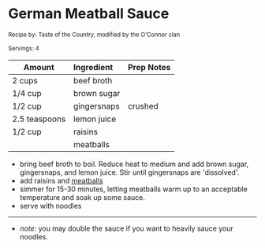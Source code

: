 # German Meatball Sauce

<small>Recipe by: Taste of the Country, modified by the O'Connor clan</small>

<small>Servings: 4</small>

| Amount        | Ingredient    | Prep Notes |
| ------------- | :------------ | :--------- |
| 2 cups        | beef broth    |            |
| 1/4 cup       | brown sugar   |            |
| 1/2 cup       | gingersnaps   | crushed    |
| 2.5 teaspoons | lemon juice   |            |
| 1/2 cup       | raisins       |            |
|               | meatballs     |            |

- bring beef broth to boil. Reduce heat to medium and add brown sugar, gingersnaps, and lemon juice. Stir until gingersnaps are 'dissolved'. 
- add raisins and [meatballs](bakedMeatballs.md)
- simmer for 15-30 minutes, letting meatballs warm up to an acceptable temperature and soak up some sauce.
- serve with noodles

---

- _note_: you may double the sauce if you want to heavily sauce your noodles.